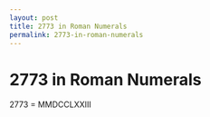 ```yaml
---
layout: post
title: 2773 in Roman Numerals
permalink: 2773-in-roman-numerals
---
```


# 2773 in Roman Numerals

2773 = MMDCCLXXIII
